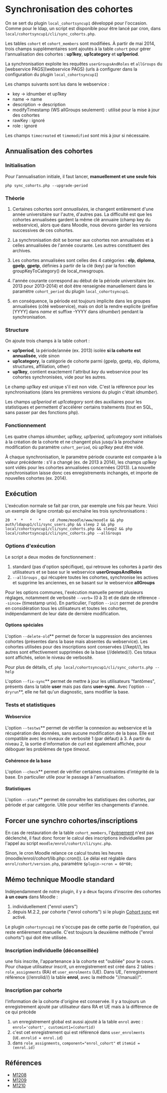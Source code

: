 # Synchronisation des cohortes


On se sert du plugin `local_cohortsyncup1` développé pour l'occasion. Comme pour le ldap, un script est disponible pour être lancé par cron, dans `local/cohortsyncup1/cli/sync_cohorts.php`.

Les tables `cohort` et `cohort_members` sont modifiées. 
À partir de mai 2014, trois champs supplémentaires sont ajoutés à la table `cohort` pour gérer l'annualisation des cohortes : **up1key**, **up1category** et **up1period**.

La synchronisation exploite les requêtes `userGroupsAndRoles` et `allGroups` du 
[webservice PAGS](webservice PAGS) (urls à configurer dans la configuration du plugin `local_cohortsyncup1`)

Les champs suivants sont lus dans le webservice :  

*  key -> idnumber et up1key
*  name -> name
*  description -> description
*  modifyTimestamp (WS allGroups seulement) : utilisé pour la mise à jour des cohortes
*  rawKey : ignoré
*  role : ignoré

Les champs `timecreated` et `timemodified` sont mis à jour si nécessaire.


## Annualisation des cohortes

### Initialisation

Pour l'annualisation initiale, il faut lancer, **manuellement et une seule fois**

```
php sync_cohorts.php --upgrade-period 
```

### Théorie

1) Certaines cohortes sont *annualisées*, ie changent entièrement d'une année universitaire sur l'autre, d'autres pas.
La difficulté est que les cohortes annualisées gardent la même clé annuaire (champ key du webservice), alors que dans Moodle, nous devons garder les versions successives de ces cohortes.

2) La synchronisation doit se borner aux cohortes non annualisées et à celles annualisées de l'année courante. Les autres constituent des archives.

3) Les cohortes annualisées sont celles des 4 catégories : **elp**, **diploma**, **gpelp**, **gpetp**, définies à partir de la clé (key) par la fonction groupKeyToCategory() de local_mwsgroups.

4) l'année courante correspond au début de la période universitaire (ex. 2013 pour 2013-2014)
et doit être renseignée manuellement dans le paramètre `cohort_period` du plugin `local_cohortsyncup1`.

5) en conséquence, la période est toujours implicite dans les groupes annualisées (côté webservice), mais on doit la rendre explicite (préfixe [YYYY] dans *name* et suffixe -YYYY dans *idnumber*) pendant la synchronisation.

### Structure

On ajoute trois champs à la table cohort :

   * **up1period**, la période/année (ex. 2013) isolée **si la cohorte est annualisée**, vide sinon
   * **up1category**, la catégorie de cohorte parmi (gpelp, gpetp, elp, diploma, structures, affiliation, other)
   * **up1key**, contient exactement l'attribut *key* du webservice pour les cohortes synchronisées, vide pour les autres.

Le champ *up1key* est unique s'il est non vide. C'est la référence pour les synchronisations 
(dans les premières versions du plugin c'était *idnumber*). 

Les champs *up1period* et *up1category* sont des auxiliaires pour les statistiques et permettent d'accélérer certains traitements (tout en SQL, sans passer par des fonctions php).


### Fonctionnement

Les quatre champs *idnumber, up1key, up1period, up1category* sont initialisés à la création de la cohorte et ne changent plus jusqu'à la prochaine modification du paramètre `cohort_period`, où *up1key* peut être vidé.

À chaque synchronisation, le paramètre période courante est comparée à la valeur précédente : s'il a changé (ex. de 2013 à 2014), les champs *up1key* sont vidés pour les cohortes annualisées concernées (2013).
La nouvelle synchronisation laisse donc ces enregistrements inchangés, et importe de nouvelles cohortes (ex. 2014).
## Exécution

L'exécution normale se fait par cron, par exemple une fois par heure. Voici un exemple de ligne crontab qui enchaîne les trois synchronisations :

```
20  *  *   *   *    cd /home/moodle/www/moodle && php auth/ldapup1/cli/sync_users.php && sleep 2 && php local/cohortsyncup1/cli/sync_cohorts.php && sleep2 && php local/cohortsyncup1/cli/sync_cohorts.php --allGroups
```

### Options d'exécution

Le script a deux modes de fonctionnement :

 1.  standard (pas d'option spécifique), qui retrouve les cohortes à partir des utilisateurs et se base sur le webservice **userGroupsAndRoles**
 2.  `--allGroups` , qui récupère toutes les cohortes, synchronise les actives et supprime les anciennes, en se basant sur le webservice **allGroups**

Pour les options communes, l'exécution manuelle permet plusieurs réglages, notamment de verbosité `--verb=` (0 à 3) et de date de référence `--since=` (timestamp unix). 
En particulier, l'option `--init` permet de prendre en considération tous les utilisateurs et toutes les cohortes, indépendamment de leur date de dernière modification.

#### Options spéciales

L'option `--delete-old`** permet de forcer la suppression des anciennes cohortes (présentes dans la base mais absentes du webservice). Les cohortes utilisées pour des inscriptions sont conservées (//kept//), les autres sont effectivement supprimées de la base (//deleted//). Ces totaux sont affichés, selon le niveau de verbosité.

Pour plus de détails, cf.
``php local/cohortsyncup1/cli/sync_cohorts.php --help``

L'option `--fix-sync`** permet de mettre à jour les utilisateurs "fantômes", présents dans la table **user** mais pas dans **user-sync**. Avec l'option `--dryrun`**, elle ne fait qu'un diagnostic, sans modifier la base.

### Tests et statistiques

#### Webservice

L'option `--testws`** permet de vérifier la connexion au webservice et la récupération des données, sans aucune modification de la base. Elle est compatible avec les niveaux de verbosité 1 (par défaut) à 3. À partir du niveau 2, la sortie d'information de curl est également affichée, pour déboguer les problèmes de type *timeout*.

#### Cohérence de la base

L'option `--check`** permet de vérifier certaines contraintes d'intégrité de la base. En particulier utile pour le passage à l'annualisation.

#### Statistiques

L'option `--stats`** permet de connaître les statistiques des cohortes, par période et par catégorie. Utile pour vérifier les changements d'année.

## Forcer une synchro cohortes/inscriptions

En cas de restauration de la table `cohort_members`, l'[évènement](http://docs.moodle.org/dev/Events_API#Cohorts) n'est pas déclenché,
il faut donc forcer le calcul des inscriptions individuelles par l'appel au script `moodle/enrol/cohort/cli/sync.php`.

Sinon, le cron Moodle relance ce calcul toutes les heures (moodle/enrol/cohort/lib.php::cron()). Le délai est réglable dans `enrol/cohort/version.php`,
paramètre `$plugin->cron = 60*60;`




## Mémo technique Moodle standard

Indépendamment de notre plugin, il y a deux façons d'inscrire des cohortes **à un cours** dans Moodle :
 1.  individuellement ("enrol users")
 2.  depuis M.2.2, par cohorte ("enrol cohorts") si le plugin [Cohort sync](http://docs.moodle.org/22/en/Cohort_sync) est activé.

Le plugin `cohortsyncup1` ne s'occupe pas de cette partie de l'opération, qui reste entièrement manuelle. C'est toujours la deuxième méthode ("enrol cohorts") qui doit être utilisée.

### Inscription individuelle (déconseillée)

une fois inscrite, l'appartenance à la cohorte est "oubliée" pour le cours.
Pour chaque utilisateur inscrit, un enregistrement est créé dans 2 tables : `role_assignments` (RA) et `user_enrolments` (UE).
Dans UE, l'enregistrement référence (//enrolid//) la table **enrol**, avec la méthode "//manual//".

### Inscription par cohorte

l'information de la cohorte d'origine est conservée.
Il y a toujours un enregistrement ajouté par utilisateur dans RA et UE mais à la différence de ce qui précède

 1.  un enregistrement global est aussi ajouté à la table `enrol` avec : `enrol='cohort', customint1=(cohortid)`
 2.  c'est cet enregistrement qui est référencé dans `user_enrolments` (`UE.enrolid = enrol.id`)
 3.  dans `role_assignments`, `component="enrol_cohort"` et `itemid = (enrol.id)`


## Références

* [M1208](http://tickets.silecs.info/mantis/view.php?id=1208) 
* [M1209](http://tickets.silecs.info/mantis/view.php?id=1209) 
* [M1210](http://tickets.silecs.info/mantis/view.php?id=1210)

